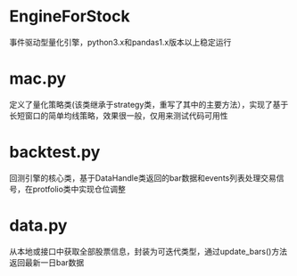 # EngineForStock
事件驱动型量化引擎，python3.x和pandas1.x版本以上稳定运行

# mac.py

定义了量化策略类(该类继承于strategy类，重写了其中的主要方法），实现了基于长短窗口的简单均线策略，效果很一般，仅用来测试代码可用性

# backtest.py

回测引擎的核心类，基于DataHandle类返回的bar数据和events列表处理交易信号，在protfolio类中实现仓位调整

# data.py

从本地或接口中获取全部股票信息，封装为可迭代类型，通过update_bars()方法返回最新一日bar数据
